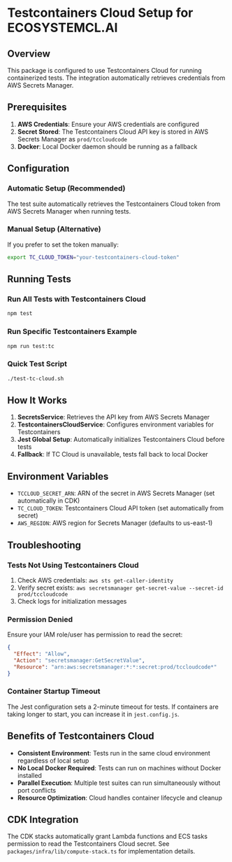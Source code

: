 # Testcontainers Cloud Setup for ECOSYSTEMCL.AI

## Overview
This package is configured to use Testcontainers Cloud for running containerized tests. The integration automatically retrieves credentials from AWS Secrets Manager.

## Prerequisites

1. **AWS Credentials**: Ensure your AWS credentials are configured
2. **Secret Stored**: The Testcontainers Cloud API key is stored in AWS Secrets Manager as `prod/tccloudcode`
3. **Docker**: Local Docker daemon should be running as a fallback

## Configuration

### Automatic Setup (Recommended)
The test suite automatically retrieves the Testcontainers Cloud token from AWS Secrets Manager when running tests.

### Manual Setup (Alternative)
If you prefer to set the token manually:
```bash
export TC_CLOUD_TOKEN="your-testcontainers-cloud-token"
```

## Running Tests

### Run All Tests with Testcontainers Cloud
```bash
npm test
```

### Run Specific Testcontainers Example
```bash
npm run test:tc
```

### Quick Test Script
```bash
./test-tc-cloud.sh
```

## How It Works

1. **SecretsService**: Retrieves the API key from AWS Secrets Manager
2. **TestcontainersCloudService**: Configures environment variables for Testcontainers
3. **Jest Global Setup**: Automatically initializes Testcontainers Cloud before tests
4. **Fallback**: If TC Cloud is unavailable, tests fall back to local Docker

## Environment Variables

- `TCCLOUD_SECRET_ARN`: ARN of the secret in AWS Secrets Manager (set automatically in CDK)
- `TC_CLOUD_TOKEN`: Testcontainers Cloud API token (set automatically from secret)
- `AWS_REGION`: AWS region for Secrets Manager (defaults to us-east-1)

## Troubleshooting

### Tests Not Using Testcontainers Cloud
1. Check AWS credentials: `aws sts get-caller-identity`
2. Verify secret exists: `aws secretsmanager get-secret-value --secret-id prod/tccloudcode`
3. Check logs for initialization messages

### Permission Denied
Ensure your IAM role/user has permission to read the secret:
```json
{
  "Effect": "Allow",
  "Action": "secretsmanager:GetSecretValue",
  "Resource": "arn:aws:secretsmanager:*:*:secret:prod/tccloudcode*"
}
```

### Container Startup Timeout
The Jest configuration sets a 2-minute timeout for tests. If containers are taking longer to start, you can increase it in `jest.config.js`.

## Benefits of Testcontainers Cloud

- **Consistent Environment**: Tests run in the same cloud environment regardless of local setup
- **No Local Docker Required**: Tests can run on machines without Docker installed
- **Parallel Execution**: Multiple test suites can run simultaneously without port conflicts
- **Resource Optimization**: Cloud handles container lifecycle and cleanup

## CDK Integration

The CDK stacks automatically grant Lambda functions and ECS tasks permission to read the Testcontainers Cloud secret. See `packages/infra/lib/compute-stack.ts` for implementation details.